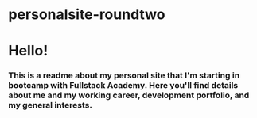 # personalsite-roundtwo

# Hello!
   
### This is a readme about my personal site that I'm starting in bootcamp with Fullstack Academy. Here you'll find details about me and my working career, development portfolio, and my general interests.